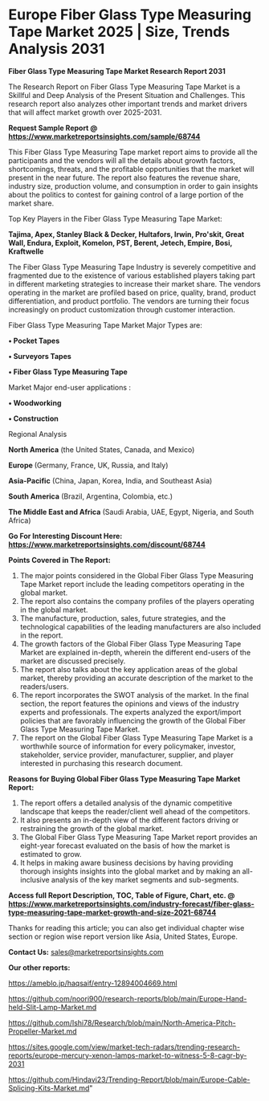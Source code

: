 # Europe Fiber Glass Type Measuring Tape Market 2025 | Size, Trends Analysis 2031

<strong>Fiber Glass Type Measuring Tape Market Research Report 2031</strong>

The Research Report on Fiber Glass Type Measuring Tape Market is a Skillful and Deep Analysis of the Present Situation and Challenges. This research report also analyzes other important trends and market drivers that will affect market growth over 2025-2031.

<strong>Request Sample Report @ <a href=https://www.marketreportsinsights.com/sample/68744>https://www.marketreportsinsights.com/sample/68744</a></strong>

This Fiber Glass Type Measuring Tape market report aims to provide all the participants and the vendors will all the details about growth factors, shortcomings, threats, and the profitable opportunities that the market will present in the near future. The report also features the revenue share, industry size, production volume, and consumption in order to gain insights about the politics to contest for gaining control of a large portion of the market share.

Top Key Players in the Fiber Glass Type Measuring Tape Market:

<strong>Tajima, Apex, Stanley Black & Decker, Hultafors, Irwin, Pro'skit, Great Wall, Endura, Exploit, Komelon, PST, Berent, Jetech, Empire, Bosi, Kraftwelle</strong>

The Fiber Glass Type Measuring Tape Industry is severely competitive and fragmented due to the existence of various established players taking part in different marketing strategies to increase their market share. The vendors operating in the market are profiled based on price, quality, brand, product differentiation, and product portfolio. The vendors are turning their focus increasingly on product customization through customer interaction.

Fiber Glass Type Measuring Tape Market Major Types are:

<strong>• Pocket Tapes

• Surveyors Tapes

• Fiber Glass Type Measuring Tape</strong>

Market Major end-user applications :

<strong>• Woodworking

• Construction</strong>

Regional Analysis

</u><strong><b>North America</b></strong> (the United States, Canada, and Mexico)

<strong><b>Europe </b></strong>(Germany, France, UK, Russia, and Italy)

<strong><b>Asia-Pacific</b></strong> (China, Japan, Korea, India, and Southeast Asia)

<strong><b>South America</b></strong> (Brazil, Argentina, Colombia, etc.)

<strong><b>The Middle East and Africa</b></strong> (Saudi Arabia, UAE, Egypt, Nigeria, and South Africa)

<strong>Go For Interesting Discount Here: <a href=https://www.marketreportsinsights.com/discount/68744>https://www.marketreportsinsights.com/discount/68744</a></strong>

<strong>Points Covered in The Report:</strong>
<ol>
  <li>The major points considered in the Global Fiber Glass Type Measuring Tape Market report include the leading competitors operating in the global market.</li>
  <li>The report also contains the company profiles of the players operating in the global market.</li>
  <li>The manufacture, production, sales, future strategies, and the technological capabilities of the leading manufacturers are also included in the report.</li>
  <li>The growth factors of the Global Fiber Glass Type Measuring Tape Market are explained in-depth, wherein the different end-users of the market are discussed precisely.</li>
  <li>The report also talks about the key application areas of the global market, thereby providing an accurate description of the market to the readers/users.</li>
  <li>The report incorporates the SWOT analysis of the market. In the final section, the report features the opinions and views of the industry experts and professionals. The experts analyzed the export/import policies that are favorably influencing the growth of the Global Fiber Glass Type Measuring Tape Market.</li>
  <li>The report on the Global Fiber Glass Type Measuring Tape Market is a worthwhile source of information for every policymaker, investor, stakeholder, service provider, manufacturer, supplier, and player interested in purchasing this research document.</li>
</ol>
<strong>Reasons for Buying Global Fiber Glass Type Measuring Tape Market Report:</strong>

<ol>
  <li>The report offers a detailed analysis of the dynamic competitive landscape that keeps the reader/client well ahead of the competitors.</li>
  <li>It also presents an in-depth view of the different factors driving or restraining the growth of the global market.</li>
  <li>The Global Fiber Glass Type Measuring Tape Market report provides an eight-year forecast evaluated on the basis of how the market is estimated to grow.</li>
  <li>It helps in making aware business decisions by having providing thorough insights insights into the global market and by making an all-inclusive analysis of the key market segments and sub-segments.</li>
</ol>
<strong>Access full Report Description, TOC, Table of Figure, Chart, etc. @ <a href=https://www.marketreportsinsights.com/industry-forecast/fiber-glass-type-measuring-tape-market-growth-and-size-2021-68744>https://www.marketreportsinsights.com/industry-forecast/fiber-glass-type-measuring-tape-market-growth-and-size-2021-68744</a></strong>


Thanks for reading this article; you can also get individual chapter wise section or region wise report version like Asia, United States, Europe.

<strong>Contact Us:</strong>
sales@marketreportsinsights.com

<strong>Our other reports:</strong>

<a href=https://ameblo.jp/haqsaif/entry-12894004669.html>https://ameblo.jp/haqsaif/entry-12894004669.html</a>

<a href=https://github.com/noori900/research-reports/blob/main/Europe-Hand-held-Slit-Lamp-Market.md>https://github.com/noori900/research-reports/blob/main/Europe-Hand-held-Slit-Lamp-Market.md</a>

<a href=https://github.com/Ishi78/Research/blob/main/North-America-Pitch-Propeller-Market.md>https://github.com/Ishi78/Research/blob/main/North-America-Pitch-Propeller-Market.md</a>

<a href=https://sites.google.com/view/market-tech-radars/trending-research-reports/europe-mercury-xenon-lamps-market-to-witness-5-8-cagr-by-2031>https://sites.google.com/view/market-tech-radars/trending-research-reports/europe-mercury-xenon-lamps-market-to-witness-5-8-cagr-by-2031</a>

<a href=https://github.com/Hindavi23/Trending-Report/blob/main/Europe-Cable-Splicing-Kits-Market.md>https://github.com/Hindavi23/Trending-Report/blob/main/Europe-Cable-Splicing-Kits-Market.md</a>"
